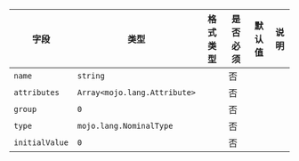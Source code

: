 | 字段 | 类型 | 格式类型 | 是否必须 | 默认值 | 说明 |
|---|---|---|---|---|---|
| `name` | `string` |  | 否 |  |  |
| `attributes` | `Array<mojo.lang.Attribute>` |  | 否 |  |  |
| `group` | `0` |  | 否 |  |  |
| `type` | `mojo.lang.NominalType` |  | 否 |  |  |
| `initialValue` | `0` |  | 否 |  |  |
